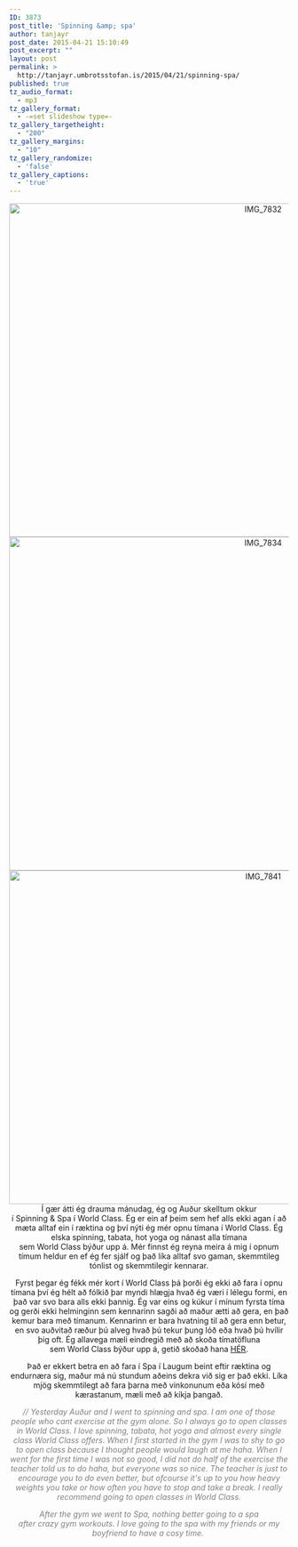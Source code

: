 ```yaml
---
ID: 3873
post_title: 'Spinning &amp; spa'
author: tanjayr
post_date: 2015-04-21 15:10:49
post_excerpt: ""
layout: post
permalink: >
  http://tanjayr.umbrotsstofan.is/2015/04/21/spinning-spa/
published: true
tz_audio_format:
  - mp3
tz_gallery_format:
  - -=set slideshow type=-
tz_gallery_targetheight:
  - "200"
tz_gallery_margins:
  - "10"
tz_gallery_randomize:
  - 'false'
tz_gallery_captions:
  - 'true'
---
```

<p style="text-align: center;"><img class="aligncenter size-large wp-image-3874" src="http://www.tanjayr.com/wp-content/uploads/2015/04/IMG_7832-1024x683.jpg" alt="IMG_7832" width="900" height="600" />
<img class="aligncenter size-large wp-image-3875" src="http://www.tanjayr.com/wp-content/uploads/2015/04/IMG_7834-1024x683.jpg" alt="IMG_7834" width="900" height="600" />
<img class="aligncenter size-large wp-image-3876" src="http://www.tanjayr.com/wp-content/uploads/2015/04/IMG_7841-1024x683.jpg" alt="IMG_7841" width="900" height="600" />Í gær átti ég drauma mánudag, ég og Auður skelltum okkur í <span class="nwe">Spinning</span> &amp; <span class="nwe">Spa</span> í <span class="nwe">World</span> <span class="nwe">Class</span>. Ég er ein af þeim sem hef alls ekki agan í að mæta alltaf ein í ræktina og því nýti ég mér opnu tímana í <span class="nwe">World</span> <span class="nwe">Class</span>. Ég elska <span class="nwe">spinning</span>, <span class="nwe">tabata</span>, <span class="nwe">hot</span> <span class="nwe">yoga</span> og nánast alla tímana sem <span class="nwe">World</span> <span class="nwe">Class</span> býður upp á. Mér finnst ég reyna meira á mig í opnum tímum heldur en ef ég fer sjálf og það líka alltaf svo gaman, skemmtileg tónlist og skemmtilegir kennarar.</p>
<p style="text-align: center;">Fyrst þegar ég fékk mér kort í <span class="nwe">World</span> <span class="nwe">Class</span> þá þorði ég ekki að fara í opnu tímana því ég hélt að fólkið þar myndi hlægja hvað ég væri í lélegu formi, en það var svo bara alls ekki þannig. Ég var eins og kúkur í mínum fyrsta tíma og gerði ekki helminginn sem kennarinn sagði að maður ætti að gera, en það kemur bara með tímanum. Kennarinn er bara hvatning til að gera enn betur, en svo auðvitað ræður þú alveg hvað þú tekur þung lóð eða hvað þú hvílir þig oft. Ég allavega mæli eindregið með að skoða tímatöfluna sem <span class="nwe">World</span> <span class="nwe">Class</span> býður upp á, getið skoðað hana <a href="http://www.worldclass.is/timatafla/" target="_blank">HÉR</a>.</p>
<p style="text-align: center;">Það er ekkert betra en að fara í <span class="nwe">Spa í Laugum </span>beint eftir ræktina og endurnæra sig, maður má nú stundum aðeins dekra við sig er það ekki. Líka mjög skemmtilegt að fara þarna með vinkonunum eða kósí með kærastanum, mæli með að kíkja þangað.</p>
<p style="text-align: center;"><em><span style="color: #808080;">// Yesterday Auður and I went to spinning and spa. I am one of those people who cant exercise at the gym alone. So I always go to open classes in World Class. I love spinning, tabata, hot yoga and almost every single class World Class offers. When I first started in the gym I was to shy to go to open class because I thought people would laugh at me haha. When I went for the first time I was not so good, I did not do half of the exercise the teacher told us to do haha, but everyone was so nice. The teacher is just to encourage you to do even better, but ofcourse it's up to you how heavy weights you take or how often you have to stop and take a break. I really recommend going to open classes in World Class.</span></em></p>
<p style="text-align: center;"><em><span style="color: #808080;">After the gym we went to Spa, nothing better going to a spa after crazy gym workouts. I love going to the spa with my friends or my boyfriend to have a cosy time. </span></em></p>